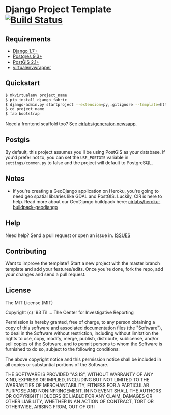 # Django Project Template [![Build Status](https://secure.travis-ci.org/cirlabs/django-project-template.png?branch=master)](http://travis-ci.org/cirlabs/django-project-template)

## Requirements
- [Django 1.7+](https://www.djangoproject.com/)
- [Postgres 9.3+](http://www.postgresql.org/)
- [PostGIS 2.1+](http://postgis.net/)
- [virtualenvwrapper](http://virtualenvwrapper.readthedocs.org/en/latest/)

## Quickstart
```bash
$ mkvirtualenv project_name
$ pip install django fabric
$ django-admin.py startproject --extension=py,.gitignore --template=https://github.com/cirlabs/django-project-template/archive/master.zip project_name
$ cd project_name
$ fab bootstrap
```

Need a frontend scaffold too? See [cirlabs/generator-newsapp](http://github.com/cirlabs/generator-newsapp).


## Postgis
By default, this project assumes you'll be using PostGIS as your database. If you'd prefer not to, you can set the `USE_POSTGIS` variable in `settings/common.py` to false and the project will default to PostgreSQL.

## Notes
- If you're creating a GeoDjango application on Heroku, you're going to need geo spatial libraries like GDAL and PostGIS. Luckily, CIR is here to help. Read more about our GeoDjango buildpack here: [cirlabs/heroku-buildpack-geodjango](https://github.com/cirlabs/heroku-buildpack-geodjango)

## Help
Need help? Send a pull request or open an issue in. [ISSUES](https://github.com/cirlabs/django-project-template/issues)

## Contributing
Want to improve the template? Start a new project with the master branch template and add your features/edits. Once you're done, fork the repo, add your changes and send a pull request.

## License

The MIT License (MIT)

Copyright (c) '93 Til ... The Center for Investigative Reporting

Permission is hereby granted, free of charge, to any person obtaining a copy
of this software and associated documentation files (the "Software"), to deal
in the Software without restriction, including without limitation the rights
to use, copy, modify, merge, publish, distribute, sublicense, and/or sell
copies of the Software, and to permit persons to whom the Software is
furnished to do so, subject to the following conditions:

The above copyright notice and this permission notice shall be included in all
copies or substantial portions of the Software.

THE SOFTWARE IS PROVIDED "AS IS", WITHOUT WARRANTY OF ANY KIND, EXPRESS OR
IMPLIED, INCLUDING BUT NOT LIMITED TO THE WARRANTIES OF MERCHANTABILITY,
FITNESS FOR A PARTICULAR PURPOSE AND NONINFRINGEMENT. IN NO EVENT SHALL THE
AUTHORS OR COPYRIGHT HOLDERS BE LIABLE FOR ANY CLAIM, DAMAGES OR OTHER
LIABILITY, WHETHER IN AN ACTION OF CONTRACT, TORT OR OTHERWISE, ARISING FROM,
OUT OF OR I
